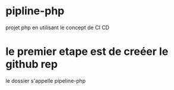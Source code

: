 # pipline-php
projet php en utilisant le concept de CI CD 
# le premier etape est de creéer le github rep 
le dossier s'appelle pipeline-php
